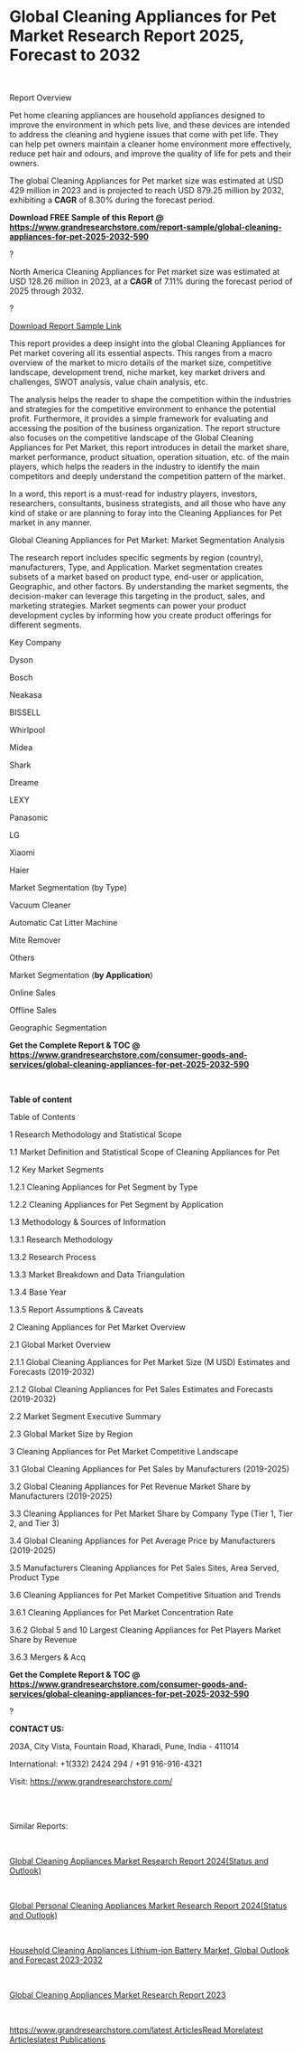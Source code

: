<h1>Global Cleaning Appliances for Pet Market Research Report 2025, Forecast to 2032</h1><br/><p>Report Overview</p>
 
 
 
 <p>Pet home cleaning appliances are household appliances designed to improve the environment in which pets live, and these devices are intended to address the cleaning and hygiene issues that come with pet life. They can help pet owners maintain a cleaner home environment more effectively, reduce pet hair and odours, and improve the quality of life for pets and their owners.</p>
 
 
 
 <p>The global Cleaning Appliances for Pet market size was estimated at USD 429 million in 2023 and is projected to reach USD 879.25 million by 2032, exhibiting a <strong>CAGR</strong> of 8.30% during the forecast period.</p>
 
 
 
 <div><b>Download FREE Sample of this Report @ <a href="https://www.grandresearchstore.com/report-sample/global-cleaning-appliances-for-pet-2025-2032-590">https://www.grandresearchstore.com/report-sample/global-cleaning-appliances-for-pet-2025-2032-590</a></b></div>
 
 
 
 <p>? </p>
 
 
 
 <p>North America Cleaning Appliances for Pet market size was estimated at USD 128.26 million in 2023, at a <strong>CAGR</strong> of 7.11% during the forecast period of 2025 through 2032.</p>
 
 
 
 <p>? </p>
 
 
 
 <p><a href="https://www.grandresearchstore.com/mr-admin/report-sample/global-cleaning-appliances-for-pet-2025-2032-590">Download Report Sample Link</a></p>
 
 
 
 <p>This report provides a deep insight into the global Cleaning Appliances for Pet market covering all its essential aspects. This ranges from a macro overview of the market to micro details of the market size, competitive landscape, development trend, niche market, key market drivers and challenges, SWOT analysis, value chain analysis, etc.</p>
 
 
 
 <p>The analysis helps the reader to shape the competition within the industries and strategies for the competitive environment to enhance the potential profit. Furthermore, it provides a simple framework for evaluating and accessing the position of the business organization. The report structure also focuses on the competitive landscape of the Global Cleaning Appliances for Pet Market, this report introduces in detail the market share, market performance, product situation, operation situation, etc. of the main players, which helps the readers in the industry to identify the main competitors and deeply understand the competition pattern of the market.</p>
 
 
 
 <p>In a word, this report is a must-read for industry players, investors, researchers, consultants, business strategists, and all those who have any kind of stake or are planning to foray into the Cleaning Appliances for Pet market in any manner.</p>
 
 
 
 <p>Global Cleaning Appliances for Pet Market: Market Segmentation Analysis</p>
 
 
 
 <p>The research report includes specific segments by region (country), manufacturers, Type, and Application. Market segmentation creates subsets of a market based on product type, end-user or application, Geographic, and other factors. By understanding the market segments, the decision-maker can leverage this targeting in the product, sales, and marketing strategies. Market segments can power your product development cycles by informing how you create product offerings for different segments.</p>
 
 
 
 <p>Key Company</p>
 
 
 
 <p>Dyson</p>
 
 
 
 <p>Bosch</p>
 
 
 
 <p>Neakasa</p>
 
 
 
 <p>BISSELL</p>
 
 
 
 <p>Whirlpool</p>
 
 
 
 <p>Midea</p>
 
 
 
 <p>Shark</p>
 
 
 
 <p>Dreame</p>
 
 
 
 <p>LEXY</p>
 
 
 
 <p>Panasonic</p>
 
 
 
 <p>LG</p>
 
 
 
 <p>Xiaomi</p>
 
 
 
 <p>Haier</p>
 
 
 
 <p>Market Segmentation (by Type)</p>
 
 
 
 <p>Vacuum Cleaner</p>
 
 
 
 <p>Automatic Cat Litter Machine</p>
 
 
 
 <p>Mite Remover</p>
 
 
 
 <p>Others</p>
 
 
 
 <p>Market Segmentation (<strong>by Application</strong>)</p>
 
 
 
 <p>Online Sales</p>
 
 
 
 <p>Offline Sales</p>
 
 
 
 <p>Geographic Segmentation</p>
 
 
 
 <div><b>Get the Complete Report & TOC @ <a href="https://www.grandresearchstore.com/consumer-goods-and-services/global-cleaning-appliances-for-pet-2025-2032-590">https://www.grandresearchstore.com/consumer-goods-and-services/global-cleaning-appliances-for-pet-2025-2032-590</a></b></div>
 
 
 
 <p><br />
 
 <b>Table of content</b></p>
 
 
 
 <p>Table of Contents<br />
 
 1 Research Methodology and Statistical Scope<br />
 
 1.1 Market Definition and Statistical Scope of Cleaning Appliances for Pet<br />
 
 1.2 Key Market Segments<br />
 
 1.2.1 Cleaning Appliances for Pet Segment by Type<br />
 
 1.2.2 Cleaning Appliances for Pet Segment by Application<br />
 
 1.3 Methodology & Sources of Information<br />
 
 1.3.1 Research Methodology<br />
 
 1.3.2 Research Process<br />
 
 1.3.3 Market Breakdown and Data Triangulation<br />
 
 1.3.4 Base Year<br />
 
 1.3.5 Report Assumptions & Caveats<br />
 
 2 Cleaning Appliances for Pet Market Overview<br />
 
 2.1 Global Market Overview<br />
 
 2.1.1 Global Cleaning Appliances for Pet Market Size (M USD) Estimates and Forecasts (2019-2032)<br />
 
 2.1.2 Global Cleaning Appliances for Pet Sales Estimates and Forecasts (2019-2032)<br />
 
 2.2 Market Segment Executive Summary<br />
 
 2.3 Global Market Size by Region<br />
 
 3 Cleaning Appliances for Pet Market Competitive Landscape<br />
 
 3.1 Global Cleaning Appliances for Pet Sales by Manufacturers (2019-2025)<br />
 
 3.2 Global Cleaning Appliances for Pet Revenue Market Share by Manufacturers (2019-2025)<br />
 
 3.3 Cleaning Appliances for Pet Market Share by Company Type (Tier 1, Tier 2, and Tier 3)<br />
 
 3.4 Global Cleaning Appliances for Pet Average Price by Manufacturers (2019-2025)<br />
 
 3.5 Manufacturers Cleaning Appliances for Pet Sales Sites, Area Served, Product Type<br />
 
 3.6 Cleaning Appliances for Pet Market Competitive Situation and Trends<br />
 
 3.6.1 Cleaning Appliances for Pet Market Concentration Rate<br />
 
 3.6.2 Global 5 and 10 Largest Cleaning Appliances for Pet Players Market Share by Revenue<br />
 
 3.6.3 Mergers & Acq</p>
 
 
 
 <div><b>Get the Complete Report & TOC @ <a href="https://www.grandresearchstore.com/consumer-goods-and-services/global-cleaning-appliances-for-pet-2025-2032-590">https://www.grandresearchstore.com/consumer-goods-and-services/global-cleaning-appliances-for-pet-2025-2032-590</a></b></div>
 
 
 
 <p>? </p>
 
 
 
 <p><b>CONTACT US:</b><br />
 
 203A, City Vista, Fountain Road, Kharadi, Pune, India - 411014<br />
 
 International: +1(332) 2424 294 / +91 916-916-4321<br />
 
 Visit: <a href="https://www.grandresearchstore.com/">https://www.grandresearchstore.com/</a><br />
 
 <br />
 
 <br />
 
 Similar Reports:<br />
 
 <br />
 
 <a href="https://www.grandresearchstore.com/consumer-goods-and-services/global-cleaning-appliances-2024-345">Global Cleaning Appliances Market Research Report 2024(Status and Outlook)</a><br />
 
 <br />
 
 <a href="https://www.grandresearchstore.com/consumer-goods-and-services/global-personal-cleaning-appliances-2024-536">Global Personal Cleaning Appliances Market Research Report 2024(Status and Outlook)</a><br />
 
 <br />
 
 <a href="https://www.grandresearchstore.com/energy-and-natural-resources/global-household-cleaning-appliances-lithiumion-battery-forecast-2023-2032-329">Household Cleaning Appliances Lithium-ion Battery Market, Global Outlook and Forecast 2023-2032</a><br />
 
 <br />
 
 <a href="https://www.grandresearchstore.com/consumer-goods-and-services/global-cleaning-appliances-2023-170">Global Cleaning Appliances Market Research Report 2023</a><br />
 
 <br />
 
 <a href="https://gyeongbokgung.com">https://www.grandresearchstore.com/</a><a href="https://hallyeomaritime.com">latest Articles</a><a href="https://jingwansa.com">Read More</a><a href="https://nguoiviet.jp/">latest Articles</a><a href="https://www.intelmarketresearch.com/">latest Publications</a></p>
